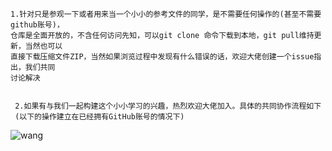     
    
    1.针对只是参观一下或者用来当一个小小的参考文件的同学，是不需要任何操作的(甚至不需要github账号)，
    仓库是全面开放的，不含任何访问先知，可以git clone 命令下载到本地，git pull维持更新，当然也可以
    直接下载压缩文件ZIP，当然如果浏览过程中发现有什么错误的话，欢迎大佬创建一个issue指出，我们共同
    讨论解决
   
   
     2.如果有与我们一起构建这个小小学习的兴趣，热烈欢迎大佬加入。具体的共同协作流程如下
     (以下的操作建立在已经拥有GitHub账号的情况下)
     
     
     
     
     
  ![wang](https://user-images.githubusercontent.com/96821196/166893095-7f2a1309-f55e-43b5-941d-d1d794ef9298.png)






    
